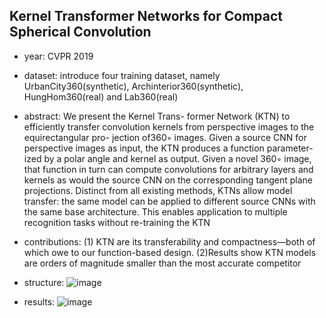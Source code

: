 ## Kernel Transformer Networks for Compact Spherical Convolution

- year: CVPR 2019

- dataset: introduce four training dataset, namely UrbanCity360(synthetic), Archinterior360(synthetic), HungHom360(real) and Lab360(real) 

- abstract: We present the Kernel Trans- former Network (KTN) to efficiently transfer convolution kernels 
from perspective images to the equirectangular pro- jection of360◦ images. Given a source CNN for 
perspective images as input, the KTN produces a function parameter- ized by a polar angle and kernel as output. 
Given a novel 360◦ image, that function in turn can compute convolutions for arbitrary layers and kernels 
as would the source CNN on the corresponding tangent plane projections. Distinct from all existing methods,
KTNs allow model transfer: the same model can be applied
to different source CNNs with the same base architecture. 
This enables application to multiple recognition tasks without re-training the KTN

- contributions:
(1) KTN are its transferability and compactness—both of which owe to our function-based design.
(2)Results show KTN models are orders of magnitude smaller than the most accurate competitor

- structure:
![image](https://github.com/VLISLAB/360-DL-Survey/blob/main/Images/object%20detection/KTN_framework.png)

- results:
![image](https://github.com/VLISLAB/360-DL-Survey/blob/main/Images/object%20detection/KTN_result.png)
